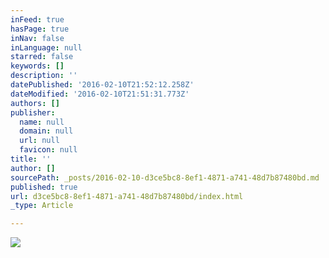 ```yaml
---
inFeed: true
hasPage: true
inNav: false
inLanguage: null
starred: false
keywords: []
description: ''
datePublished: '2016-02-10T21:52:12.258Z'
dateModified: '2016-02-10T21:51:31.773Z'
authors: []
publisher:
  name: null
  domain: null
  url: null
  favicon: null
title: ''
author: []
sourcePath: _posts/2016-02-10-d3ce5bc8-8ef1-4871-a741-48d7b87480bd.md
published: true
url: d3ce5bc8-8ef1-4871-a741-48d7b87480bd/index.html
_type: Article

---
```

![](https://the-grid-user-content.s3-us-west-2.amazonaws.com/0948ee6a-15d3-432e-be45-be6465cccffe.jpg)